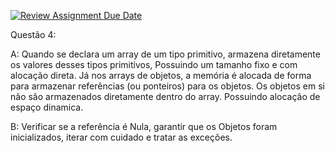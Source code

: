[![Review Assignment Due Date](https://classroom.github.com/assets/deadline-readme-button-22041afd0340ce965d47ae6ef1cefeee28c7c493a6346c4f15d667ab976d596c.svg)](https://classroom.github.com/a/T2vUNN1h)

Questão 4:

A:
  Quando se declara um array de um tipo primitivo, armazena diretamente os valores desses tipos primitivos, Possuindo um tamanho fixo e com alocação direta.
  Já nos arrays de objetos, a memória é alocada de forma para armazenar referências (ou ponteiros) para os objetos. Os objetos em si não são armazenados diretamente dentro do array. Possuindo alocação de espaço dinamica.

B:
  Verificar se a referência é Nula, garantir que os Objetos foram inicializados, iterar com cuidado e tratar as exceções.
